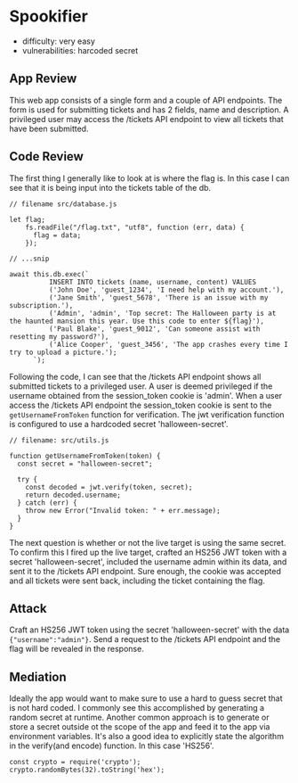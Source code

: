 # Spookifier
- difficulty: very easy
- vulnerabilities: harcoded secret

## App Review
This web app consists of a single form and a couple of API endpoints.  The form is used for submitting tickets and has 2 fields, name and description.  A privileged user may access the /tickets API endpoint to view all tickets that have been submitted.

## Code Review
The first thing I generally like to look at is where the flag is.  In this case I can see that it is being input into the tickets table of the db.

```
// filename src/database.js

let flag;
    fs.readFile("/flag.txt", "utf8", function (err, data) {
      flag = data;
    });

// ...snip

await this.db.exec(`
          INSERT INTO tickets (name, username, content) VALUES
          ('John Doe', 'guest_1234', 'I need help with my account.'),
          ('Jane Smith', 'guest_5678', 'There is an issue with my subscription.'),
          ('Admin', 'admin', 'Top secret: The Halloween party is at the haunted mansion this year. Use this code to enter ${flag}'),
          ('Paul Blake', 'guest_9012', 'Can someone assist with resetting my password?'),
          ('Alice Cooper', 'guest_3456', 'The app crashes every time I try to upload a picture.');
      `);
```

Following the code, I can see that the /tickets API endpoint shows all submitted tickets to a privileged user.  A user is deemed privileged if the username obtained from the session_token cookie is 'admin'.  When a user access the /tickets API endpoint the session_token cookie is sent to the ```getUsernameFromToken``` function for verification.  The jwt verification function is configured to use a hardcoded secret 'halloween-secret'.
```
// filename: src/utils.js

function getUsernameFromToken(token) {
  const secret = "halloween-secret";

  try {
    const decoded = jwt.verify(token, secret);
    return decoded.username;
  } catch (err) {
    throw new Error("Invalid token: " + err.message);
  }
}
```
The next question is whether or not the live target is using the same secret.  To confirm this I fired up the live target, crafted an HS256 JWT token with a secret 'halloween-secret', included the username admin within its data, and sent it to the /tickets API endpoint.  Sure enough, the cookie was accepted and all tickets were sent back, including the ticket containing the flag.

## Attack
Craft an HS256 JWT token using the secret 'halloween-secret' with the data ```{"username":"admin"}```.  Send a request to the /tickets API endpoint and the flag will be revealed in the response.

## Mediation
Ideally the app would want to make sure to use a hard to guess secret that is not hard coded.  I commonly see this accomplished by generating a random secret at runtime.  Another common approach is to generate or store a secret outside ot the scope of the app and feed it to the app via environment variables.  It's also a good idea to explicitly state the algorithm in the verify(and encode) function.  In this case 'HS256'.
```
const crypto = require('crypto');
crypto.randomBytes(32).toString('hex');
```